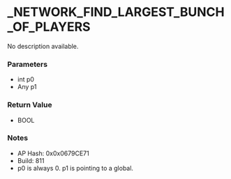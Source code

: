 # _NETWORK_FIND_LARGEST_BUNCH_OF_PLAYERS

No description available.

### Parameters
* int p0
* Any p1

### Return Value
* BOOL

### Notes
* AP Hash: 0x0x0679CE71
* Build: 811
* p0 is always 0. p1 is pointing to a global.

